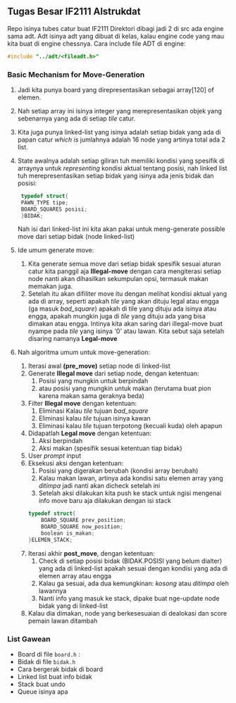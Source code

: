 ## Tugas Besar IF2111 Alstrukdat
Repo isinya tubes catur buat IF2111
Direktori dibagi jadi 2 di src ada engine sama adt. Adt isinya adt yang dibuat di kelas, kalau engine code yang mau kita buat di engine chessnya. Cara include file ADT di engine:
``` c
#include "../adt/<fileadt.h>"
```

### Basic Mechanism for Move-Generation
1. Jadi kita punya board yang direpresentasikan sebagai array[120] of elemen.
2. Nah setiap array ini isinya integer yang merepresentasikan objek yang sebenarnya yang ada di setiap *tile* catur.
3. Kita juga punya linked-list yang isinya adalah setiap bidak yang ada di papan catur *which is* jumlahnya adalah 16 node yang artinya total ada 2 list.
4. State awalnya adalah setiap giliran tuh memiliki kondisi yang spesifik di arraynya untuk *representing* kondisi aktual tentang posisi, nah linked list tuh merepresentasikan setiap bidak yang isinya ada jenis bidak dan posisi:
   ```c
    typedef struct{
    PAWN_TYPE tipe;
    BOARD_SQUARES posisi;
    }BIDAK;
   ```
    Nah isi dari linked-list ini kita akan pakai untuk meng-generate possible move dari setiap bidak (node linked-list)
5. Ide umum generate move:
   1. Kita generate semua move dari setiap bidak spesifik sesuai aturan catur kita panggil aja **Illegal-move** dengan cara mengiterasi setiap node nanti akan dihasilkan sekumpulan opsi, termasuk makan memakan juga.
   2. Setelah itu akan difiliter move itu dengan melihat kondisi aktual yang ada di array, seperti apakah *tile* yang akan dituju legal atau engga (ga masuk *bad_square*) apakah di tile yang dituju ada isinya atau engga, apakah mungkin juga di *tile* yang dituju ada yang bisa dimakan atau engga. Intinya kita akan saring dari illegal-move buat nyampe pada *tile* yang isinya '0' atau lawan. Kita sebut saja setelah disaring namanya **Legal-move**

6. Nah algoritma umum untuk move-generation:
   1. Iterasi awal **(pre_move)** setiap node di linked-list 
   2. Generate **Illegal move** dari setiap node, dengan ketentuan:
      1. Posisi yang mungkin untuk berpindah
      2. atau posisi yang mungkin untuk makan (terutama buat pion karena makan sama geraknya beda)
   3. Filter **Illegal move** dengan ketentuan:
      1. Eliminasi Kalau *tile* tujuan *bad_square* 
      2. Eliminasi kalau *tile* tujuan isinya kawan
      3. Eliminasi kalau *tile* tujuan terpotong (kecuali kuda) oleh apapun
   4. Didapatlah **Legal move** dengan ketentuan:
      1. Aksi berpindah
      2. Aksi makan (spesifik sesuai ketentuan tiap bidak)
   5. User *prompt* input
   6. Eksekusi aksi dengan ketentuan:
      1. Posisi yang digerakan berubah (kondisi array berubah)
      2. Kalau makan lawan, artinya ada kondisi satu elemen array yang *ditimpa* jadi nanti akan dicheck setelah ini 
      3. Setelah aksi dilakukan kita push ke stack untuk ngisi mengenai info move baru aja dilakukan dengan isi stack
      ```c
      typedef struct{
          BOARD_SQUARE prev_position;
          BOARD_SQUARE now_position;
          boolean is_makan;
      }ELEMEN_STACK;
      ```
   7. Iterasi akhir **post_move**, dengan ketentuan:
      1. Check di setiap posisi bidak (BIDAK.POSISI yang belum dialter) yang ada di linked-list apakah sesuai dengan kondisi yang ada di elemen array atau engga
      2. Kalau ga sesuai, ada dua kemungkinan: *kosong* atau *ditimpa* oleh lawannya
      3. Nanti info yang masuk ke stack, dipake buat nge-update node bidak yang di linked-list
   8. Kalau dia dimakan, node yang berkesesuaian di dealokasi dan score pemain lawan ditambah



### List Gawean
* Board di file `board.h` :
* Bidak di file `bidak.h`
* Cara bergerak bidak di board
* Linked list buat info bidak
* Stack buat undo 
* Queue isinya apa




